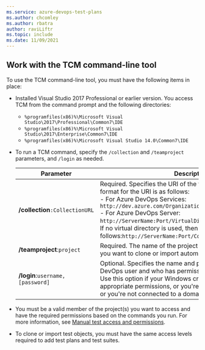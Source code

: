 ```yaml
---
ms.service: azure-devops-test-plans
ms.author: chcomley
ms.author: rbatra
author: raviLiftr
ms.topic: include
ms.date: 11/09/2021
---
```


<a id="work-tcm-cli"></a>

## Work with the TCM command-line tool 

To use the TCM command-line tool, you must have the following items in place: 

- Installed Visual Studio 2017 Professional or earlier version. You access TCM from the command prompt and the following directories: 
	- `%programfiles(x86)%\Microsoft Visual Studio\2017\Professional\Common7\IDE`  
	- `%programfiles(x86)%\Microsoft Visual Studio\2017\Enterprise\Common7\IDE` 
	- `%programfiles(x86)%\Microsoft Visual Studio 14.0\Common7\IDE`
- To run a TCM command, specify the `/collection` and `/teamproject` parameters, and `/login` as needed.

	| Parameter | Description |  
	|----------|------------|  
	|**/collection**`:CollectionURL`|Required. Specifies the URI of the team project collection. The format for the URI is as follows:<br/>- For Azure DevOps Services: `http://dev.azure.com/OrganizationName`<br/>- For Azure DevOps Server: `http://ServerName:Port/VirtualDirectoryName/CollectionName`. If no virtual directory is used, then the format for the URI is as follows:`http://ServerName:Port/CollectionName`|
	|**/teamproject**:`project`|Required. The name of the project that contains the test objects you want to clone or import automated tests into.|
	|**/login**:`username,[password]`|Optional. Specifies the name and password of a valid Azure DevOps user and who has permissions to run the command. Use this option if your Windows credentials don't have the appropriate permissions, or you're using basic authentication, or you're not connected to a domain.|
- You must be a valid member of the project(s) you want to access and have the required permissions based on the commands you run. For more information, see [Manual test access and permissions](../manual-test-permissions.md). 
- To clone or import test objects, you must have the same access levels required to add test plans and test suites.
